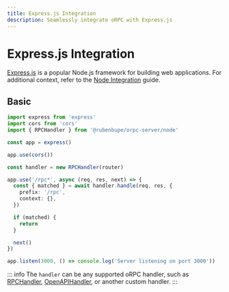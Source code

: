 ```yaml
---
title: Express.js Integration
description: Seamlessly integrate oRPC with Express.js
---
```


# Express.js Integration

[Express.js](https://expressjs.com/) is a popular Node.js framework for building web applications. For additional context, refer to the [Node Integration](/docs/integrations/node) guide.

## Basic

```ts
import express from 'express'
import cors from 'cors'
import { RPCHandler } from '@rubenbupe/orpc-server/node'

const app = express()

app.use(cors())

const handler = new RPCHandler(router)

app.use('/rpc*', async (req, res, next) => {
  const { matched } = await handler.handle(req, res, {
    prefix: '/rpc',
    context: {},
  })

  if (matched) {
    return
  }

  next()
})

app.listen(3000, () => console.log('Server listening on port 3000'))
```

::: info
The `handler` can be any supported oRPC handler, such as [RPCHandler](/docs/rpc-handler), [OpenAPIHandler](/docs/openapi/openapi-handler), or another custom handler.
:::
